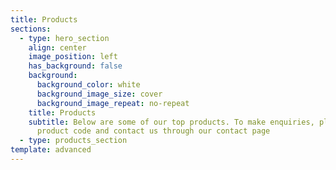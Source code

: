 ```yaml
---
title: Products
sections:
  - type: hero_section
    align: center
    image_position: left
    has_background: false
    background:
      background_color: white
      background_image_size: cover
      background_image_repeat: no-repeat
    title: Products
    subtitle: Below are some of our top products. To make enquiries, please copy the
      product code and contact us through our contact page
  - type: products_section
template: advanced
---
```


